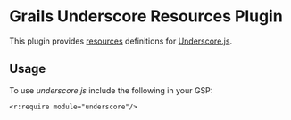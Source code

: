 # Grails Underscore Resources Plugin

This plugin provides [resources](http://grails-plugins.github.com/grails-resources/) definitions for [Underscore.js](http://underscorejs.org).

## Usage

To use _underscore.js_ include the following in your GSP:

	<r:require module="underscore"/>

